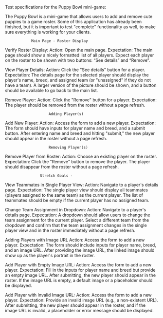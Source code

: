 Test specifications for the Puppy Bowl mini-game:

The Puppy Bowl is a mini-game that allows users to add and remove cute puppies to a game roster. Some of this application has already been finished, but it is important to test "complete" functionality as well, to make sure everything is working for your clients.




                Main Page - Roster Display

Verify Roster Display:
Action: Open the main page.
Expectation: The main page should show a nicely formatted list of all players.
Expect each player on the roster to be shown with two buttons: “See details” and “Remove”.

View Player Details:
Action: Click the "See details" button for a player.
Expectation: The details page for the selected player should display the player's name, breed, and assigned team (or "unassigned" if they do not have a team). A larger version of the picture should be shown, and a button should be available to go back to the main list.

Remove Player:
Action: Click the "Remove" button for a player.
Expectation: The player should be removed from the roster without a page refresh.


                        Adding Player(s)
Add New Player:
Action: Access the form to add a new player.
Expectation: The form should have inputs for player name and breed, and a submit button. After entering name and breed and hitting "submit," the new player should appear in the roster without a page refresh.


                        Removing Player(s)
Remove Player from Roster:
Action: Choose an existing player on the roster.
Expectation: Click the "Remove" button to remove the player. The player should disappear from the roster without a page refresh.




                    Stretch Goals - 
View Teammates in Single Player View:
Action: Navigate to a player's details page.
Expectation: The single player view should display all teammates (players assigned to the same team) as the current player. The list of teammates should be empty if the current player has no assigned team.

Change Team Assignment in Dropdown:
Action: Navigate to a player's details page.
Expectation: A dropdown should allow users to change the team assignment for the current player. Select a different team from the dropdown and confirm that the team assignment changes in the single player view and in the roster immediately without a page refresh.


Adding Players with Image URL
Action: Access the form to add a new player.
Expectation: The form should include inputs for player name, breed, and an image URL. After providing the image URL, the linked image should show up as the player's portrait in the roster.


Add Player with Empty Image URL:
Action: Access the form to add a new player.
Expectation: Fill in the inputs for player name and breed but provide an empty image URL. After submitting, the new player should appear in the roster. If the image URL is empty, a default image or a placeholder should be displayed.



Add Player with Invalid Image URL:
Action: Access the form to add a new player.
Expectation: Provide an invalid image URL (e.g., a non-existent URL). After submitting, the new player should appear in the roster, and if the image URL is invalid, a placeholder or error message should be displayed.

